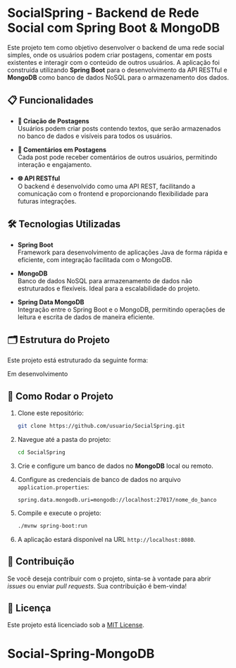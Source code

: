 # SocialSpring - Backend de Rede Social com Spring Boot & MongoDB

Este projeto tem como objetivo desenvolver o backend de uma rede social simples, onde os usuários podem criar postagens, comentar em posts existentes e interagir com o conteúdo de outros usuários. A aplicação foi construída utilizando **Spring Boot** para o desenvolvimento da API RESTful e **MongoDB** como banco de dados NoSQL para o armazenamento dos dados.

## 📋 Funcionalidades

- **📢 Criação de Postagens**  
  Usuários podem criar posts contendo textos, que serão armazenados no banco de dados e visíveis para todos os usuários.

- **💬 Comentários em Postagens**  
  Cada post pode receber comentários de outros usuários, permitindo interação e engajamento.

- **🌐 API RESTful**  
  O backend é desenvolvido como uma API REST, facilitando a comunicação com o frontend e proporcionando flexibilidade para futuras integrações.

## 🛠 Tecnologias Utilizadas

- **Spring Boot**  
  Framework para desenvolvimento de aplicações Java de forma rápida e eficiente, com integração facilitada com o MongoDB.

- **MongoDB**  
  Banco de dados NoSQL para armazenamento de dados não estruturados e flexíveis. Ideal para a escalabilidade do projeto.

- **Spring Data MongoDB**  
  Integração entre o Spring Boot e o MongoDB, permitindo operações de leitura e escrita de dados de maneira eficiente.

## 🗂 Estrutura do Projeto

Este projeto está estruturado da seguinte forma:

Em desenvolvimento

## 🚀 Como Rodar o Projeto

1. Clone este repositório:
    ```bash
    git clone https://github.com/usuario/SocialSpring.git
    ```

2. Navegue até a pasta do projeto:
    ```bash
    cd SocialSpring
    ```

3. Crie e configure um banco de dados no **MongoDB** local ou remoto.

4. Configure as credenciais de banco de dados no arquivo `application.properties`:
    ```properties
    spring.data.mongodb.uri=mongodb://localhost:27017/nome_do_banco
    ```

5. Compile e execute o projeto:
    ```bash
    ./mvnw spring-boot:run
    ```

6. A aplicação estará disponível na URL `http://localhost:8080`.

## 🤝 Contribuição

Se você deseja contribuir com o projeto, sinta-se à vontade para abrir *issues* ou enviar *pull requests*. Sua contribuição é bem-vinda!

## 📄 Licença

Este projeto está licenciado sob a [MIT License](LICENSE).
# Social-Spring-MongoDB
